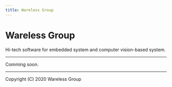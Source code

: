 ```yaml
---
title: Wareless Group
---
```



# Wareless Group

Hi-tech software for embedded system and computer vision-based system.

--------

Comming soon.


--------
<!-- Wareless Group, Embedded Technology & Vision Processing Research Chenter, Xidian University, China -->

Copyright (C) 2020 Wareless Group
